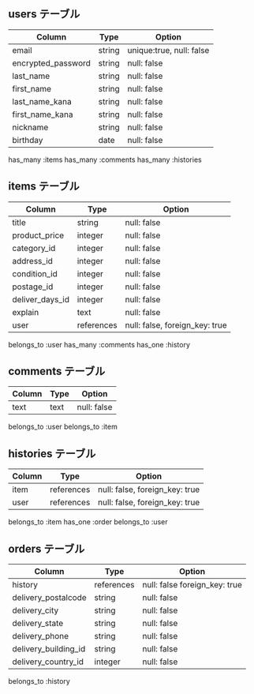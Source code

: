 ## users テーブル
| Column               | Type    |  Option                   |
| -------------------- | ------- | ------------------------  |
| email                | string  |  unique:true, null: false |
| encrypted_password   | string  |  null: false              |
| last_name            | string  |  null: false              |
| first_name           | string  |  null: false              | 
| last_name_kana       | string  |  null: false              |
| first_name_kana      | string  |  null: false              |
| nickname             | string  |  null: false              |
| birthday             | date    |  null: false              |

has_many :items
has_many :comments
has_many :histories

## items テーブル
| Column          | Type       |  Option                        |
| --------------- | ---------- | ------------------------------ |
| title           | string     | null: false                    | 
| product_price   | integer    | null: false                    |    
| category_id     | integer    | null: false                    | 
| address_id      | integer    | null: false                    |
| condition_id    | integer    | null: false                    |
| postage_id      | integer    | null: false                    |
| deliver_days_id | integer    | null: false                    |
| explain         | text       | null: false                    |
| user            | references | null: false, foreign_key: true |

belongs_to :user
has_many   :comments
has_one    :history

## comments テーブル
| Column     | Type       |  Option    |
| ---------- | ---------- | --------   |
| text       | text       | null: false|

belongs_to :user
belongs_to :item

## histories テーブル
| Column     | Type       |  Option                        |
| ---------- | ---------- | --------                       |
| item       | references | null: false, foreign_key: true |
| user       | references | null: false, foreign_key: true |

belongs_to    :item
has_one       :order
belongs_to    :user


## orders テーブル
| Column                 | Type       |  Option                       |
| -------------------    | ---------- | ----------------------------- |
| history                | references | null: false foreign_key: true |
| delivery_postalcode    | string     | null: false                   |
| delivery_city          | string     | null: false                   |
| delivery_state         | string     | null: false                   |
| delivery_phone         | string     | null: false                   |
| delivery_building_id   | string     | null: false                   |
| delivery_country_id    | integer    | null: false                   |

belongs_to :history